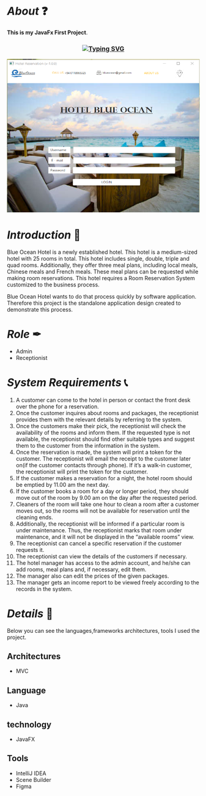 # *About* ❓
**This is my JavaFx First Project**.

<h3 align="center"><a href="https://git.io/typing-svg" align="center"><img align="center" src="https://readme-typing-svg.herokuapp.com?font=Fira+Code&size=25&duration=4000&center=true&vCenter=true&width=435&lines=Hotel+Reservation+System" alt="Typing SVG" style="max-width:100%" /></a></h3>

<img src="src/assets/HotelReservation.png" alt="car rental" width="1000" height="400"/>

# *Introduction* 📝
Blue Ocean Hotel is a newly established hotel. This hotel is a medium-sized hotel with 25 rooms in
total. This hotel includes single, double, triple and quad rooms. Additionally, they offer three meal
plans, including local meals, Chinese meals and French meals. These meal plans can be requested
while making room reservations. This hotel requires a Room Reservation System customized to the
business process.

Blue Ocean Hotel wants to do that process quickly by software application. Therefore this project is the standalone application design created to demonstrate this process.

# *Role* ✒
* Admin
* Receptionist

# *System Requirements* 📞
1. A customer can come to the hotel in person or contact the front desk over the phone for a
reservation.
2. Once the customer inquires about rooms and packages, the receptionist provides them with
the relevant details by referring to the system.
3. Once the customers make their pick, the receptionist will check the availability of the rooms
and inform them. If the requested type is not available, the receptionist should find other
suitable types and suggest them to the customer from the information in the system.
5. Once the reservation is made, the system will print a token for the customer. The receptionist
will email the receipt to the customer later on(if the customer contacts through phone). If it’s
a walk-in customer, the receptionist will print the token for the customer.
6. If the customer makes a reservation for a night, the hotel room should be emptied by 11.00
am the next day.
7. If the customer books a room for a day or longer period, they should move out of the room
by 9.00 am on the day after the requested period.
8. Cleaners of the room will take one hour to clean a room after a customer moves out, so the
rooms will not be available for reservation until the cleaning ends.
9. Additionally, the receptionist will be informed if a particular room is under maintenance. Thus,
the receptionist marks that room under maintenance, and it will not be displayed in the
“available rooms” view.
10. The receptionist can cancel a specific reservation if the customer requests it.
11. The receptionist can view the details of the customers if necessary.
12. The hotel manager has access to the admin account, and he/she can add rooms, meal plans
and, if necessary, edit them.
13. The manager also can edit the prices of the given packages.
14. The manager gets an income report to be viewed freely according to the records in the system.
       
# *Details* 🔖
Below you can see the languages,frameworks architectures, tools I used  the project.

## Architectures
* MVC 

## Language
* Java

## technology

* JavaFX

## Tools
* IntelliJ IDEA
* Scene Builder
* Figma

